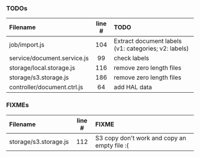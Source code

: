### TODOs
| Filename | line # | TODO
|:------|:------:|:------
| job/import.js | 104 | Extract document labels (v1: categories; v2: labels)
| service/document.service.js | 99 | check labels
| storage/local.storage.js | 116 | remove zero length files
| storage/s3.storage.js | 186 | remove zero length files
| controller/document.ctrl.js | 64 | add HAL data

### FIXMEs
| Filename | line # | FIXME
|:------|:------:|:------
| storage/s3.storage.js | 112 | S3 copy don't work and copy an empty file :(